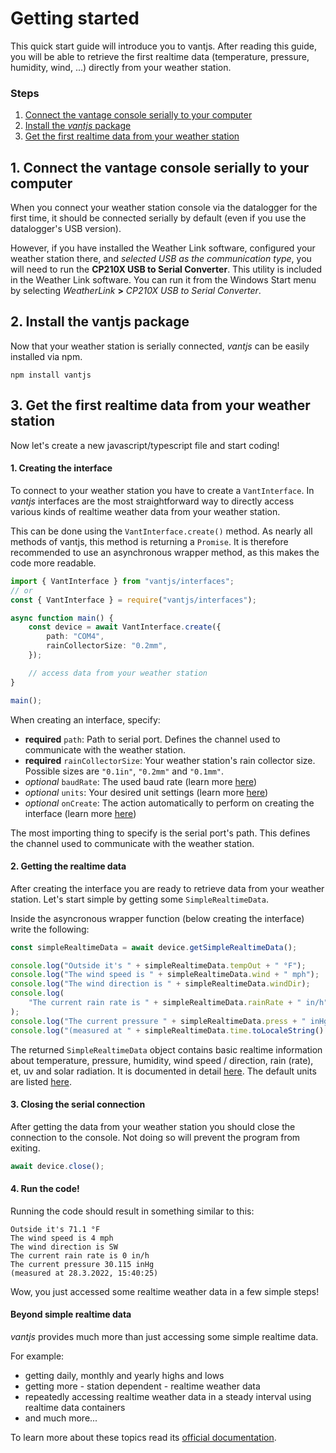 # Getting started

This quick start guide will introduce you to vantjs. After reading this guide, you will be able to retrieve the
first realtime data (temperature, pressure, humidity, wind, ...) directly from your weather station.

### Steps

1. [Connect the vantage console serially to your computer](#1-connect-the-vantage-console-serially-to-your-computer)
2. [Install the _vantjs_ package](#2-install-the-vantjs-package)
3. [Get the first realtime data from your weather station](#3-get-the-first-realtime-data-from-your-weather-station)

## 1. Connect the vantage console serially to your computer

When you connect your weather station console via the datalogger for the first time, it should be connected serially by default (even if you use the datalogger's USB version).

However, if you have installed the Weather Link software, configured your weather station there, and _selected USB as the communication type_, you will need to run the **CP210X USB to Serial Converter**. This utility is included in the Weather Link software. You can run it from the Windows Start menu by selecting _WeatherLink_ **>** _CP210X USB to Serial Converter_.

## 2. Install the vantjs package

Now that your weather station is serially connected, _vantjs_ can be easily installed via npm.

```shell
npm install vantjs
```

## 3. Get the first realtime data from your weather station

Now let's create a new javascript/typescript file and start coding!

#### 1. Creating the interface

To connect to your weather station you have to create a `VantInterface`.
In _vantjs_ interfaces are the most straightforward way to directly access various kinds of
realtime weather data from your weather station.

This can be done using the `VantInterface.create()` method. As nearly all methods of vantjs, this method is returning a `Promise`. It is therefore recommended to use an asynchronous wrapper method, as this makes the code more readable.

```ts
import { VantInterface } from "vantjs/interfaces";
// or
const { VantInterface } = require("vantjs/interfaces");

async function main() {
    const device = await VantInterface.create({
        path: "COM4",
        rainCollectorSize: "0.2mm",
    });

    // access data from your weather station
}

main();
```

When creating an interface, specify:

-   **required** `path`: Path to serial port. Defines the channel used to communicate with the weather station.
-   **required** `rainCollectorSize`: Your weather station's rain collector size. Possible sizes are `"0.1in"`, `"0.2mm"` and `"0.1mm"`.
-   _optional_ `baudRate`: The used baud rate (learn more [here](https://harrydehix.github.io/vantjs/interfaces/interfaces_settings.MinimumVantInterfaceSettings.html#baudRate))
-   _optional_ `units`: Your desired unit settings (learn more [here](https://harrydehix.github.io/vantjs/modules/units.html#UnitSettings))
-   _optional_ `onCreate`: The action automatically to perform on creating the interface (learn more [here](https://harrydehix.github.io/vantjs/interfaces/interfaces_settings.MinimumVantInterfaceSettings.html#units))

The most importing thing to specify is the serial port's path. This defines the channel used to communicate with the weather station.

#### 2. Getting the realtime data

After creating the interface you are ready to retrieve data from your weather station. Let's start simple by getting some `SimpleRealtimeData`.

Inside the asyncronous wrapper function (below creating the interface) write the following:

```ts
const simpleRealtimeData = await device.getSimpleRealtimeData();

console.log("Outside it's " + simpleRealtimeData.tempOut + " °F");
console.log("The wind speed is " + simpleRealtimeData.wind + " mph");
console.log("The wind direction is " + simpleRealtimeData.windDir);
console.log(
    "The current rain rate is " + simpleRealtimeData.rainRate + " in/h"
);
console.log("The current pressure " + simpleRealtimeData.press + " inHg");
console.log("(measured at " + simpleRealtimeData.time.toLocaleString() + ")");
```

The returned `SimpleRealtimeData` object contains basic realtime information about temperature,
pressure, humidity, wind speed / direction, rain (rate), et, uv and solar radiation. It is documented in detail [here](https://harrydehix.github.io/vantjs/classes/structures.SimpleRealtimeData.html). The default units are listed [here](https://harrydehix.github.io/vantjs/modules/units.html).

#### 3. Closing the serial connection

After getting the data from your weather station you should close the connection to the console.
Not doing so will prevent the program from exiting.

```ts
await device.close();
```

#### 4. Run the code!

Running the code should result in something similar to this:

```
Outside it's 71.1 °F
The wind speed is 4 mph
The wind direction is SW
The current rain rate is 0 in/h
The current pressure 30.115 inHg
(measured at 28.3.2022, 15:40:25)
```

Wow, you just accessed some realtime weather data in a few simple steps!

#### Beyond simple realtime data

_vantjs_ provides much more than just accessing some simple realtime data.

For example:

-   getting daily, monthly and yearly highs and lows
-   getting more - station dependent - realtime weather data
-   repeatedly accessing realtime weather data in a steady interval using realtime data containers
-   and much more...

To learn more about these topics read its [official documentation](https://harrydehix.github.io/vantjs/).
